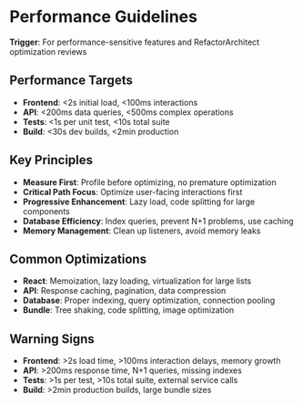# Performance Guidelines

**Trigger**: For performance-sensitive features and RefactorArchitect optimization reviews

## **Performance Targets**
- **Frontend**: <2s initial load, <100ms interactions
- **API**: <200ms data queries, <500ms complex operations  
- **Tests**: <1s per unit test, <10s total suite
- **Build**: <30s dev builds, <2min production

## **Key Principles**
- **Measure First**: Profile before optimizing, no premature optimization
- **Critical Path Focus**: Optimize user-facing interactions first
- **Progressive Enhancement**: Lazy load, code splitting for large components
- **Database Efficiency**: Index queries, prevent N+1 problems, use caching
- **Memory Management**: Clean up listeners, avoid memory leaks

## **Common Optimizations**
- **React**: Memoization, lazy loading, virtualization for large lists
- **API**: Response caching, pagination, data compression
- **Database**: Proper indexing, query optimization, connection pooling
- **Bundle**: Tree shaking, code splitting, image optimization

## **Warning Signs**
- **Frontend**: >2s load time, >100ms interaction delays, memory growth
- **API**: >200ms response time, N+1 queries, missing indexes
- **Tests**: >1s per test, >10s total suite, external service calls
- **Build**: >2min production builds, large bundle sizes
